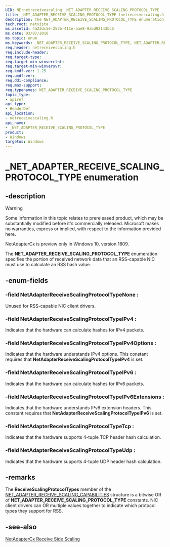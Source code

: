```yaml
---
UID: NE:netreceivescaling._NET_ADAPTER_RECEIVE_SCALING_PROTOCOL_TYPE
title: _NET_ADAPTER_RECEIVE_SCALING_PROTOCOL_TYPE (netreceivescaling.h)
description: The NET_ADAPTER_RECEIVE_SCALING_PROTOCOL_TYPE enumeration specifies the portion of received network data that a NIC must use to calculate an RSS hash value.
tech.root: netvista
ms.assetid: 4a22dc5e-257b-411e-aae8-9abd92143bc5
ms.date: 03/07/2018
ms.topic: enum
ms.keywords: _NET_ADAPTER_RECEIVE_SCALING_PROTOCOL_TYPE, NET_ADAPTER_RECEIVE_SCALING_PROTOCOL_TYPE, 
req.header: netreceivescaling.h
req.include-header:
req.target-type:
req.target-min-winverclnt:
req.target-min-winversvr:
req.kmdf-ver: 1.25
req.umdf-ver:
req.ddi-compliance:
req.max-support:
req.typenames: NET_ADAPTER_RECEIVE_SCALING_PROTOCOL_TYPE
topic_type: 
- apiref
api_type: 
- HeaderDef
api_location:
- netreceivescaling.h
api_name: 
- _NET_ADAPTER_RECEIVE_SCALING_PROTOCOL_TYPE
product:
- Windows
targetos: Windows
---
```


# _NET_ADAPTER_RECEIVE_SCALING_PROTOCOL_TYPE enumeration

## -description
> [!WARNING]
> Some information in this topic relates to prereleased product, which may be substantially modified before it's commercially released. Microsoft makes no warranties, express or implied, with respect to the information provided here.
>
> NetAdapterCx is preview only in Windows 10, version 1809.

The **NET_ADAPTER_RECEIVE_SCALING_PROTOCOL_TYPE** enumeration specifies the portion of received network data that an RSS-capable NIC must use to calculate an RSS hash value.

## -enum-fields

### -field NetAdapterReceiveScalingProtocolTypeNone : 
Unused for RSS-capable NIC client drivers.

### -field NetAdapterReceiveScalingProtocolTypeIPv4 : 
Indicates that the hardware can calculate hashes for IPv4 packets.

### -field NetAdapterReceiveScalingProtocolTypeIPv4Options : 
Indicates that the hardware understands IPv4 options. This constant requires that **NetAdapterReceiveScalingProtocolTypeIPv4** is set.

### -field NetAdapterReceiveScalingProtocolTypeIPv6 : 
Indicates that the hardware can calculate hashes for IPv6 packets.

### -field NetAdapterReceiveScalingProtocolTypeIPv6Extensions : 
Indicates that the hardware understands IPv6 extension headers. This constant requires that **NetAdapterReceiveScalingProtocolTypeIPv6** is set.

### -field NetAdapterReceiveScalingProtocolTypeTcp : 
Indicates that the hardware supports 4-tuple TCP header hash calculation.

### -field NetAdapterReceiveScalingProtocolTypeUdp : 
Indicates that the hardware supports 4-tuple UDP header hash calculation.

## -remarks
The **ReceiveScalingProtocolTypes** member of the [NET_ADAPTER_RECEIVE_SCALING_CAPABILITIES](ns-netreceivescaling-_net_adapter_receive_scaling_capabilities.md) structure is a bitwise OR of **NET_ADAPTER_RECEIVE_SCALING_PROTOCOL_TYPE** constants. NIC client drivers can OR multiple values together to indicate which protocol types they support for RSS.



## -see-also

[NetAdapterCx Receive Side Scaling](https://docs.microsoft.com/windows-hardware/drivers/netcx/netadaptercx-receive-side-scaling-rss-)
